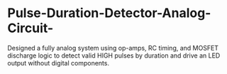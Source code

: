 # Pulse-Duration-Detector-Analog-Circuit-
Designed a fully analog system using op-amps, RC timing, and MOSFET discharge logic to detect valid HIGH pulses by duration and drive an LED output without digital components.
